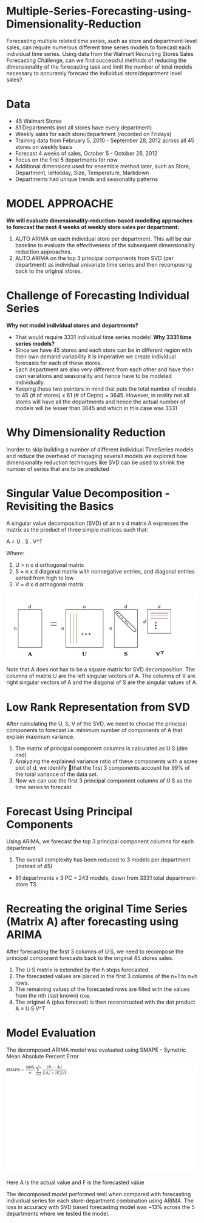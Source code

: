 # Multiple-Series-Forecasting-using-Dimensionality-Reduction
Forecasting multiple related time series, such as store and department-level sales, can require numerous different time series models to forecast each individual time series. Using data from the Walmart Recruiting Stores Sales Forecasting Challenge, can we find successful methods of reducing the dimensionality of the forecasting task and limit the number of total models necessary to accurately forecast the individual store/department level sales?

# Data

* 45 Walmart Stores
* 81 Departments (not all stores have every department)
* Weekly sales for each store/department (recorded on Fridays)
* Training data from February 5, 2010 - September 28, 2012 across all 45 stores on weekly basis
* Forecast 4 weeks of sales, October 5 - October 26, 2012 
* Focus on the first 5 departments for now
* Additional dimensions used for ensemble method later, such as Store, Department, isHoliday, Size, Temperature, Markdown
* Departments had unique trends and seasonality patterns

# MODEL APPROACHE

**We will evaluate dimensionality-reduction-based modelling approaches to forecast the next 4 weeks of weekly store sales per department:**
1. AUTO ARIMA on each individual store per department.  This will be our baseline to evaluate the effectiveness of the subsequent dimensionality reduction approaches.
2. AUTO ARIMA on the top 3 principal components from SVD (per department) as individual univariate time series and then recomposing back to the original stores.

# Challenge of Forecasting Individual Series

**Why  not model individual stores and departments?**
* That would require 3331 individual time series models! 
**Why 3331 time series models?**
* Since we have 45 stores and each store can be in different region with their own demand variability it is imperative we create individual forecasts for each of these stores.
* Each department are also very different from each other and have their own variations and seasonality and hence have to be modeled individually.
* Keeping these two pointers in mind that puts the total number of models to 45 (# of stores) x 81 (# of Depts) = 3645. However, in reality not all stores will have all the departments and hence the actual number of models will be lesser than 3645 and which in this case was 3331

# Why Dimensionality Reduction

Inorder to skip building a number of different individual TimeSeries models and reduce the overhead of managing severall models we explored how dimensionality reduction techniques like SVD can be used to shrink the number of series that are to be predicted

# Singular Value Decomposition - Revisiting the Basics

A singular value decomposition (SVD) of an n x d matrix A expresses the matrix as the product of three simple matrices such that:

A = U . S . V^T

Where:

1. U =  n x d orthogonal matrix 
2. S = n x d diagonal matrix with nonnegative entries, and diagonal entries sorted from high to low
3. V = d x d orthogonal matrix

![alt text](https://github.com/mishee90/Multiple-Series-Forecasting-using-Dimensionality-Reduction/blob/main/SVD.jpg)

Note that A does not has to be a square matrix for SVD decomposition. The columns of matrxi U are the left singular vectors of A. The columns of V are right singular vectors 
of A and the diagonal of S are the singular values of A.

# Low Rank Representation from SVD

After calculating the U, S, V of the SVD, we need to choose the principal components to forecast i.e. minimum number of components of A that explain maximum variance.
1. The matrix of principal component columns is calculated as UᐧS (dim nxd)
2. Analyzing the explained variance ratio of these components with a scree plot of d, we identify that the first 3 components account for 99% of the total variance of the data set.
3. Now we can use the first 3 principal component columns of UᐧS as the time series to forecast.

# Forecast Using Principal Components

Using ARIMA, we forecast the top 3 principal component columns for each department
1. The overall complexity has been reduced to 3 models per department (instead of 45)
* 81 departments x 3 PC = 243 models, down from 3331 total department-store TS

# Recreating the original Time Series (Matrix A) after forecasting using ARIMA

After forecasting the first 3 columns of UᐧS, we need to  recompose the principal component forecasts back to the original 45 stores sales.
1. The UᐧS matrix is extended by the h steps forecasted.
2. The forecasted values are placed in the first 3 columns of the n+1 to n+h rows.
3. The remaining values of the forecasted rows are filled with the values from the nth (last known) row.
4. The original A (plus forecast) is then reconstructed with the dot product A = UᐧSᐧV^T



# Model Evaluation

The decomposed ARIMA model was evaluated using SMAPE - Symetric Mean Absolute Percent Error

![alt text](https://github.com/mishee90/Multiple-Series-Forecasting-using-Dimensionality-Reduction/blob/main/SMAPE.jpg)

Here A is the actual value and F is the forecasted value

The decomposed model performed well when compared with forecasting individual series for each store-department combination using ARIMA. The loss in accuracy with SVD based forecasting model was ~13% across the 5 departments where we tested the model.


